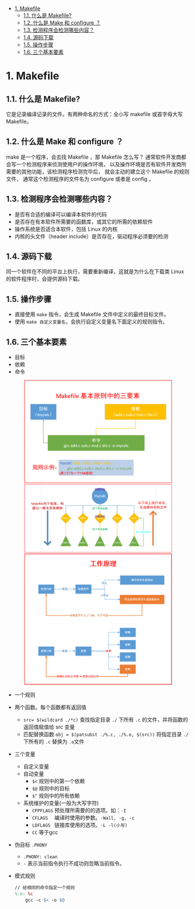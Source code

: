 <!--

 * @Author: JohnJeep
 * @Date: 2021-04-07 23:25:09
 * @LastEditTime: 2022-05-12 09:02:36
 * @LastEditors: DESKTOP-0S33AUT
 * @Description: In User Settings Edit
-->

<!-- TOC -->

- [1. Makefile](#1-makefile)
  - [1.1. 什么是 Makefile?](#11-什么是-makefile)
  - [1.2. 什么是 Make 和 configure ？](#12-什么是-make-和-configure-)
  - [1.3. 检测程序会检测哪些内容？](#13-检测程序会检测哪些内容)
  - [1.4. 源码下载](#14-源码下载)
  - [1.5. 操作步骤](#15-操作步骤)
  - [1.6. 三个基本要素](#16-三个基本要素)

<!-- /TOC -->


# 1. Makefile

## 1.1. 什么是 Makefile?

它是记录编译记录的文件。有两种命名的方式：全小写 makefile 或首字母大写 Makefile。


## 1.2. 什么是 Make 和 configure ？

make 是一个程序，会去找 Makefile ，那 Makefile 怎么写？ 通常软件开发商都会写一个检测程序来侦测使用户的操作环境， 以及操作环境是否有软件开发商所需要的其他功能，该检测程序检测完毕后， 就会主动的建立这个 Makefile 的规则文件， 通常这个检测程序的文件名为 configure 或者是 config 。



## 1.3. 检测程序会检测哪些内容？

- 是否有合适的编译可以编译本软件的代码
- 是否存在有本软件所需要的函数库，或其它的所需的依赖软件
- 操作系统是否适合本软件，包括 Linux 的内核
- 内核的头文件（header include）是否存在，驱动程序必须要的检测


## 1.4. 源码下载

同一个软件在不同的平台上执行，需要重新编译，这就是为什么在下载类 Linux 的软件程序时，会提供源码下载。



## 1.5. 操作步骤

- 直接使用 `make` 指令，会生成 Makefile 文件中定义的最终目标文件。
- 使用 `make 自定义变量名`，会执行自定义变量名下面定义的规则指令。


## 1.6. 三个基本要素
- 目标
- 依赖
- 命令

<div align="center"> 
  <img width="80%" height="80%" src="../figures/makefile三要素.png" />
</div>
<div align="center">
  <img width="80%" height="80%" src="../figures/makefile工作原理-1.png" />
</div>
<div align="center"> 
  <img width="80%" height="80%" src="../figures/makefile工作原理-2.png" />
</div>


- 一个规则
- 两个函数。每个函数都有返回值
  - `src= $(wildcard ./*c)` 查找指定目录 `./` 下所有 `.c` 的文件，并将函数的返回值赋值给 src 变量
  - 匹配替换函数  `obj = $(patsubst ./%.c, ./%.o, $(src))` 将指定目录 `./` 下所有的 `.c` 替换为 `.o`文件

- 三个变量
  - 自定义变量
  - 自动变量
    - `$<` 规则中的第一个依赖
    - `$@` 规则中的目标
    - `$^` 规则中的所有依赖
  - 系统维护的变量(一般为大写字符) 
    - `CPPFLAGS` 预处理所需要的的选项。如：`-I`
    - `CFLAGS  ` 编译时使用的参数。`-Wall, -g, -c`
    - `LDFLAGS ` 链接库使用的选项。`-L -l(小写)`
    - `CC` 等于gcc

- 伪目标 `.PHONY` 
  - `.PHONY: clean`
  - `-` 表示当前指令执行不成功则忽略当前指令。

- 模式规则
  ```makefile
  // 给相同的命令指定一个规则
  %.o: %c
      gcc -c $< -o $@
  ```
